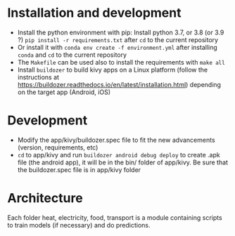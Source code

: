 # Installation and development
- Install the python environment with pip: Install python 3.7, or 3.8 (or 3.9 ?) `pip install -r requirements.txt` after `cd` to the current repository
- Or install it with `conda env create -f environment.yml` after installing `conda` and `cd` to the current repository
- The `Makefile` can be used also to install the requirements with `make all`
- Install `buildozer` to build kivy apps on a Linux platform (follow the instructions at https://buildozer.readthedocs.io/en/latest/installation.html) depending
on the target app (Android, iOS)

# Development
- Modify the app/kivy/buildozer.spec file to fit the new advancements (version, requirements, etc)
- `cd` to app/kivy and run `buildozer android debug deploy` to create .apk file (the android app), it will be in the bin/ folder of app/kivy. Be sure that the buildozer.spec file is in app/kivy folder

# Architecture
Each folder heat, electricity, food, transport is a module containing scripts to train models (if necessary) and do predictions.
